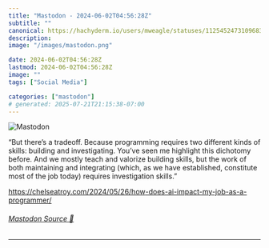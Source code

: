 ```yaml
---
title: "Mastodon - 2024-06-02T04:56:28Z"
subtitle: ""
canonical: https://hachyderm.io/users/mweagle/statuses/112545247310968371
description:
image: "/images/mastodon.png"

date: 2024-06-02T04:56:28Z
lastmod: 2024-06-02T04:56:28Z
image: ""
tags: ["Social Media"]

categories: ["mastodon"]
# generated: 2025-07-21T21:15:38-07:00
---
```

![Mastodon](/images/mastodon.png)

<p>“But there’s a tradeoff. Because programming requires two different kinds of skills: building and investigating. You’ve seen me highlight this dichotomy before. And we mostly teach and valorize building skills, but the work of both maintaining and integrating (which, as we have established, constitute most of the job today) requires investigation skills.”</p><p><a href="https://chelseatroy.com/2024/05/26/how-does-ai-impact-my-job-as-a-programmer/" target="_blank" rel="nofollow noopener noreferrer" translate="no"><span class="invisible">https://</span><span class="ellipsis">chelseatroy.com/2024/05/26/how</span><span class="invisible">-does-ai-impact-my-job-as-a-programmer/</span></a></p>


###### [Mastodon Source 🐘](https://hachyderm.io/@mweagle/112545247310968371)

___
